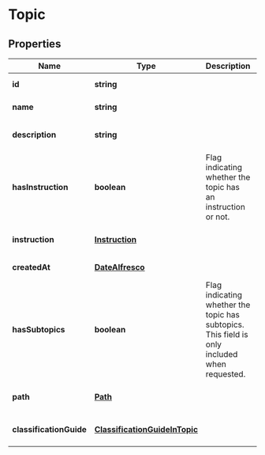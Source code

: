 # Topic

## Properties
Name | Type | Description | Notes
------------ | ------------- | ------------- | -------------
**id** | **string** |  | [default to null]
**name** | **string** |  | [default to null]
**description** | **string** |  | [optional] [default to null]
**hasInstruction** | **boolean** | Flag indicating whether the topic has an instruction or not. | [default to null]
**instruction** | [**Instruction**](Instruction.md) |  | [optional] [default to null]
**createdAt** | [**DateAlfresco**](DateAlfresco.md) |  | [default to null]
**hasSubtopics** | **boolean** | Flag indicating whether the topic has subtopics. This field is only included when requested. | [optional] [default to null]
**path** | [**Path**](Path.md) |  | [optional] [default to null]
**classificationGuide** | [**ClassificationGuideInTopic**](ClassificationGuideInTopic.md) |  | [optional] [default to null]


